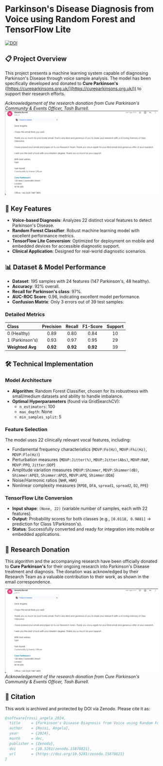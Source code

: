 # Parkinson's Disease Diagnosis from Voice using Random Forest and TensorFlow Lite

[![DOI](https://zenodo.org/badge/DOI/10.5281/zenodo.15870821.svg)](https://doi.org/10.5281/zenodo.15870821)

## 📋 Project Overview

This project presents a machine learning system capable of diagnosing Parkinson's Disease through voice sample analysis. The model has been specifically developed and donated to **Cure Parkinson's** ([https://cureparkinsons.org.uk/](https://cureparkinsons.org.uk/)) to support their research efforts.

*Acknowledgement of the research donation from Cure Parkinson's Community & Events Officer, Tash Burrell.*
![Email Confirmation from Cure Parkinson's](./assets/Screenshot%202025-09-02%20134312.png)

## 🎯 Key Features

- **Voice-based Diagnosis**: Analyzes 22 distinct vocal features to detect Parkinson's Disease.
- **Random Forest Classifier**: Robust machine learning model with excellent performance metrics.
- **TensorFlow Lite Conversion**: Optimized for deployment on mobile and embedded devices for accessible diagnostic support.
- **Clinical Application**: Designed for real-world diagnostic scenarios.

## 📊 Dataset & Model Performance

- **Dataset**: 195 samples with 24 features (147 Parkinson's, 48 healthy).
- **Accuracy**: 92% overall.
- **Recall for Parkinson's class**: 97%.
- **AUC-ROC Score**: 0.96, indicating excellent model performance.
- **Confusion Matrix**: Only 3 errors out of 39 test samples.

### Detailed Metrics
| Class | Precision | Recall | F1-Score | Support |
| :---- | :-------: | :----: | :------: | :-----: |
| 0 (Healthy) | 0.89 | 0.80 | 0.84 | 10 |
| 1 (Parkinson's) | 0.93 | 0.97 | 0.95 | 29 |
| **Weighted Avg** | **0.92** | **0.92** | **0.92** | 39 |

## 🛠️ Technical Implementation

### Model Architecture
- **Algorithm**: Random Forest Classifier, chosen for its robustness with small/medium datasets and ability to handle imbalance.
- **Optimal Hyperparameters** (found via GridSearchCV):
  - `n_estimators`: 100
  - `max_depth`: None
  - `min_samples_split`: 5

### Feature Selection
The model uses 22 clinically relevant vocal features, including:
- Fundamental frequency characteristics (`MDVP:Fo(Hz)`, `MDVP:Fhi(Hz)`, `MDVP:Flo(Hz)`)
- Perturbation measures (`MDVP:Jitter(%)`, `MDVP:Jitter(Abs)`, `MDVP:RAP`, `MDVP:PPQ`, `Jitter:DDP`)
- Amplitude variation measures (`MDVP:Shimmer`, `MDVP:Shimmer(dB)`, `Shimmer:APQ3`, `Shimmer:APQ5`, `MDVP:APQ`, `Shimmer:DDA`)
- Noise/Harmonic ratios (`NHR`, `HNR`)
- Nonlinear complexity measures (`RPDE`, `DFA`, `spread1`, `spread2`, `D2`, `PPE`)

### TensorFlow Lite Conversion
- **Input shape**: `(None, 22)` (variable number of samples, each with 22 features).
- **Output**: Probability scores for both classes (e.g., `[0.0118, 0.9881]` → prediction for Class 1/Parkinson's).
- **Status**: Successfully converted and ready for integration into mobile or embedded applications.


## 🌟 Research Donation

This algorithm and the accompanying research have been officially donated to **Cure Parkinson's** for their ongoing research into Parkinson's Disease treatment and diagnosis. The donation was acknowledged by their Research Team as a valuable contribution to their work, as shown in the email correspondence.

![Email Confirmation from Cure Parkinson's](./assets/Screenshot%202025-09-02%20134312.png)
*Acknowledgement of the research donation from Cure Parkinson's Community & Events Officer, Tash Burrell.*

## 📄 Citation

This work is archived and protected by DOI via Zenodo. Please cite it as:

```bibtex
@software{rossi_angela_2024,
  title     = {Parkinson's Disease Diagnosis from Voice using Random Forest and TensorFlow Lite},
  author    = {Rossi, Angela},
  year      = {2024},
  month     = dec,
  publisher = {Zenodo},
  doi       = {10.5281/zenodo.15870821},
  url       = {https://doi.org/10.5281/zenodo.15870821}
}
